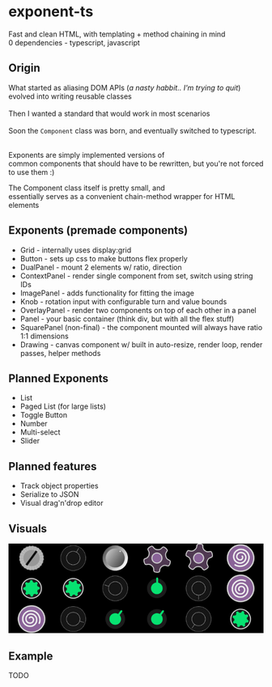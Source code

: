 # exponent-ts
Fast and clean HTML, with templating + method chaining in mind<br/>
0 dependencies - typescript, javascript

## Origin
What started as aliasing DOM APIs (_a nasty habbit.. I'm trying to quit_)
evolved into writing reusable classes<br>
<br>
Then I wanted a standard that would work in most scenarios<br>
<br>
Soon the `Component` class was born, and eventually switched to typescript.<br>
<br>

Exponents are simply implemented versions of<br>
common components that should have to be rewritten, but you're not forced to use them :)

The Component class itself is pretty small, and<br>
essentially serves as a convenient chain-method wrapper for HTML elements

## Exponents (premade components)
 - Grid - internally uses display:grid
 - Button - sets up css to make buttons flex properly
 - DualPanel - mount 2 elements w/ ratio, direction
 - ContextPanel - render single component from set, switch using string IDs
 - ImagePanel - adds functionality for fitting the image
 - Knob - rotation input with configurable turn and value bounds
 - OverlayPanel - render two components on top of each other in a panel
 - Panel - your basic container (think div, but with all the flex stuff)
 - SquarePanel (non-final) - the component mounted will always have ratio 1:1 dimensions
 - Drawing - canvas component w/ built in auto-resize, render loop, render passes, helper methods

## Planned Exponents
 - List
 - Paged List (for large lists)
 - Toggle Button
 - Number
 - Multi-select
 - Slider

## Planned features
 - Track object properties
 - Serialize to JSON
 - Visual drag'n'drop editor

## Visuals
![img](./example.png)

## Example
TODO

